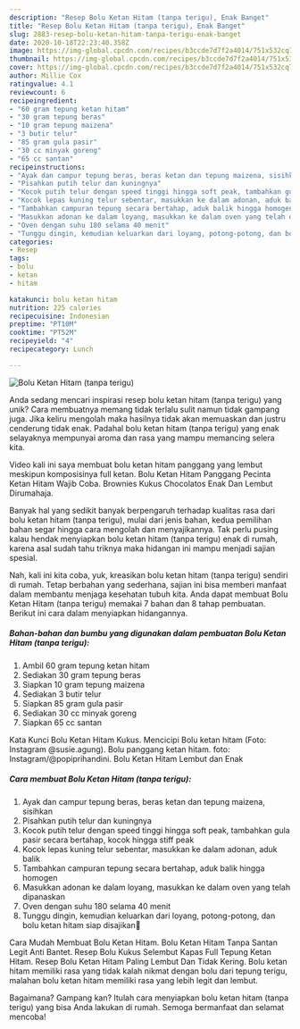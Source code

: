 ```yaml
---
description: "Resep Bolu Ketan Hitam (tanpa terigu), Enak Banget"
title: "Resep Bolu Ketan Hitam (tanpa terigu), Enak Banget"
slug: 2883-resep-bolu-ketan-hitam-tanpa-terigu-enak-banget
date: 2020-10-18T22:23:40.358Z
image: https://img-global.cpcdn.com/recipes/b3ccde7d7f2a4014/751x532cq70/bolu-ketan-hitam-tanpa-terigu-foto-resep-utama.jpg
thumbnail: https://img-global.cpcdn.com/recipes/b3ccde7d7f2a4014/751x532cq70/bolu-ketan-hitam-tanpa-terigu-foto-resep-utama.jpg
cover: https://img-global.cpcdn.com/recipes/b3ccde7d7f2a4014/751x532cq70/bolu-ketan-hitam-tanpa-terigu-foto-resep-utama.jpg
author: Millie Cox
ratingvalue: 4.1
reviewcount: 6
recipeingredient:
- "60 gram tepung ketan hitam"
- "30 gram tepung beras"
- "10 gram tepung maizena"
- "3 butir telur"
- "85 gram gula pasir"
- "30 cc minyak goreng"
- "65 cc santan"
recipeinstructions:
- "Ayak dan campur tepung beras, beras ketan dan tepung maizena, sisihkan"
- "Pisahkan putih telur dan kuningnya"
- "Kocok putih telur dengan speed tinggi hingga soft peak, tambahkan gula pasir secara bertahap, kocok hingga stiff peak"
- "Kocok lepas kuning telur sebentar, masukkan ke dalam adonan, aduk balik"
- "Tambahkan campuran tepung secara bertahap, aduk balik hingga homogen"
- "Masukkan adonan ke dalam loyang, masukkan ke dalam oven yang telah dipanaskan"
- "Oven dengan suhu 180 selama 40 menit"
- "Tunggu dingin, kemudian keluarkan dari loyang, potong-potong, dan bolu ketan hitam siap disajikan🙌"
categories:
- Resep
tags:
- bolu
- ketan
- hitam

katakunci: bolu ketan hitam 
nutrition: 225 calories
recipecuisine: Indonesian
preptime: "PT10M"
cooktime: "PT52M"
recipeyield: "4"
recipecategory: Lunch

---
```



![Bolu Ketan Hitam (tanpa terigu)](https://img-global.cpcdn.com/recipes/b3ccde7d7f2a4014/751x532cq70/bolu-ketan-hitam-tanpa-terigu-foto-resep-utama.jpg)

Anda sedang mencari inspirasi resep bolu ketan hitam (tanpa terigu) yang unik? Cara membuatnya memang tidak terlalu sulit namun tidak gampang juga. Jika keliru mengolah maka hasilnya tidak akan memuaskan dan justru cenderung tidak enak. Padahal bolu ketan hitam (tanpa terigu) yang enak selayaknya mempunyai aroma dan rasa yang mampu memancing selera kita.

Video kali ini saya membuat bolu ketan hitam panggang yang lembut meskipun komposisinya full ketan. Bolu Ketan Hitam Panggang Pecinta Ketan Hitam Wajib Coba. Brownies Kukus Chocolatos Enak Dan Lembut Dirumahaja.

Banyak hal yang sedikit banyak berpengaruh terhadap kualitas rasa dari bolu ketan hitam (tanpa terigu), mulai dari jenis bahan, kedua pemilihan bahan segar hingga cara mengolah dan menyajikannya. Tak perlu pusing kalau hendak menyiapkan bolu ketan hitam (tanpa terigu) enak di rumah, karena asal sudah tahu triknya maka hidangan ini mampu menjadi sajian spesial.


Nah, kali ini kita coba, yuk, kreasikan bolu ketan hitam (tanpa terigu) sendiri di rumah. Tetap berbahan yang sederhana, sajian ini bisa memberi manfaat dalam membantu menjaga kesehatan tubuh kita. Anda dapat membuat Bolu Ketan Hitam (tanpa terigu) memakai 7 bahan dan 8 tahap pembuatan. Berikut ini cara dalam menyiapkan hidangannya.

<!--inarticleads1-->

##### Bahan-bahan dan bumbu yang digunakan dalam pembuatan Bolu Ketan Hitam (tanpa terigu):

1. Ambil 60 gram tepung ketan hitam
1. Sediakan 30 gram tepung beras
1. Siapkan 10 gram tepung maizena
1. Sediakan 3 butir telur
1. Siapkan 85 gram gula pasir
1. Sediakan 30 cc minyak goreng
1. Siapkan 65 cc santan


Kata Kunci Bolu Ketan Hitam Kukus. Mencicipi Bolu ketan hitam (Foto: Instagram @susie.agung). Bolu panggang ketan hitam. foto: Instagram/@popiprihandini. Bolu Ketan Hitam Lembut dan Enak 

<!--inarticleads2-->

##### Cara membuat Bolu Ketan Hitam (tanpa terigu):

1. Ayak dan campur tepung beras, beras ketan dan tepung maizena, sisihkan
1. Pisahkan putih telur dan kuningnya
1. Kocok putih telur dengan speed tinggi hingga soft peak, tambahkan gula pasir secara bertahap, kocok hingga stiff peak
1. Kocok lepas kuning telur sebentar, masukkan ke dalam adonan, aduk balik
1. Tambahkan campuran tepung secara bertahap, aduk balik hingga homogen
1. Masukkan adonan ke dalam loyang, masukkan ke dalam oven yang telah dipanaskan
1. Oven dengan suhu 180 selama 40 menit
1. Tunggu dingin, kemudian keluarkan dari loyang, potong-potong, dan bolu ketan hitam siap disajikan🙌


Cara Mudah Membuat Bolu Ketan Hitam. Bolu Ketan Hitam Tanpa Santan Legit Anti Bantet. Resep Bolu Kukus Selembut Kapas Full Tepung Ketan Hitam. Resep Bolu Ketan Hitam Paling Lembut Dan Tidak Kering. Bolu ketan hitam memiliki rasa yang tidak kalah nikmat dengan bolu dari tepung terigu, malahan bolu ketan hitam memiliki rasa yang lebih legit dan lembut. 

Bagaimana? Gampang kan? Itulah cara menyiapkan bolu ketan hitam (tanpa terigu) yang bisa Anda lakukan di rumah. Semoga bermanfaat dan selamat mencoba!

